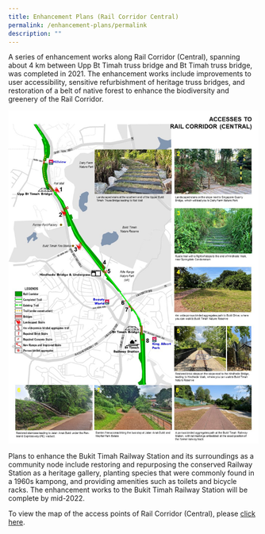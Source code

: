 ```yaml
---
title: Enhancement Plans (Rail Corridor Central)
permalink: /enhancement-plans/permalink
description: ""
---
```

A series of enhancement works along Rail Corridor (Central), spanning about 4 km between Upp Bt Timah truss bridge and Bt Timah truss bridge, was completed in 2021. The enhancement works include improvements to user accessibility, sensitive refurbishment of heritage truss bridges, and restoration of a belt of native forest to enhance the biodiversity and greenery of the Rail Corridor.

![Alt text for image on Isomer site](/images/enhancement-plans-images/Rail%20Corridor%20Central%20Access%20Points.jpg)

Plans to enhance the Bukit Timah Railway Station and its surroundings as a community node include restoring and repurposing the conserved Railway Station as a heritage gallery, planting species that were commonly found in a 1960s kampong, and providing amenities such as toilets and bicycle racks. The enhancement works to the Bukit Timah Railway Station will be complete by mid-2022.

To view the map of the access points of Rail Corridor (Central), please [click here](/files/RC%20Central_Access%20Points.pdf).